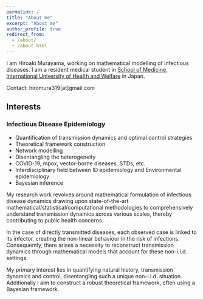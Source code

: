```yaml
---
permalink: /
title: "About me"
excerpt: "About me"
author_profile: true
redirect_from: 
  - /about/
  - /about.html
---
```


I am Hiroaki Murayama, working on mathematical modelling of infectious diseases. I am a resident medical student in [School of Medicine, International University of Health and Welfare](https://narita.iuhw.ac.jp/en/academics/medicine/) in Japan. 

Contact: hiromura319[at]gmail.com

## Interests
### Infectious Disease Epidemiology
* Quantification of transmission dynamics and optimal control strategies
* Theoretical framework construction
* Network modelling
* Disentangling the heterogeneity  
* COVID-19, mpox, vector-borne diseases, STDs, etc.
* Interdisciplinary field between ID epidemiology and Environmental epidemiology
* Bayesian inference

My research work revolves around mathematical formulation of infectious disease dynamics drawing upon state-of-the-art mathematical/statistical/computational methodologies to comprehensively understand transmission dynamics across various scales, thereby contributing to public health concerns.

In the case of directly transmitted diseases, each observed case is linked to its infector, creating the non-linear behaviour in the risk of infections. Consequently, there arises a necessity to reconstruct transmission dynamics through mathematical models that account for these non-i.i.d. settings.

My primary interest lies in quantifying natural history, transmission dynamics and control, disentangling such a unique non-i.i.d. situation. Additionally I aim to construct a robust theoretical framework, often using a Bayesian framework.


